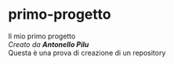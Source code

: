 # primo-progetto
Il mio primo progetto<br>
<i>Creato da <b>Antonello Pilu</b></i><br>
Questa è una prova di creazione di un repository
